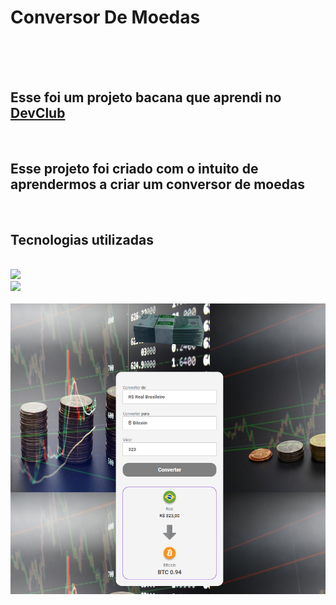 <h1>Conversor De Moedas</h1>
<br>
<br>
<br>
<h2>Esse foi um projeto bacana que aprendi no <a href= "https//rodolfomori.com.br/devclub">DevClub</a></h2>
<br>
<h2>Esse projeto foi criado com o intuito de  aprendermos a criar um conversor de moedas</h2>
<br>
<h2>Tecnologias utilizadas</h2>
<br>
<img src="https://t4.ftcdn.net/jpg/02/23/73/03/240_F_223730334_0l31O1JBvtyw2B8Zkeu95LEqX0Y3PxjG.jpg"/>
<br>
<img src="https://t4.ftcdn.net/jpg/03/11/33/55/240_F_311335539_wuLmjs6SoQZLzY8kg09NAgFfpGelxQ7k.jpg"/>
<br>
<img ser="https://t3.ftcdn.net/jpg/03/11/33/64/240_F_311336400_SV6wFNr2HuVok2eB4LmzKGklU2NS0R9J.jpg"/>
<img alt="ConversorDesktop.jpg" src="https://github.com/Verneloira/Conversor-De-Moedas/blob/main/assets/newdesktop%20converter.png" data-hpc="true" class="Box-sc-g0xbh4-0 fzFXnm">
